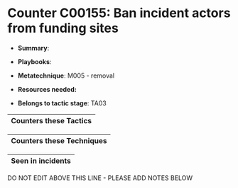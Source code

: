 # Counter C00155: Ban incident actors from funding sites

* **Summary**: 

* **Playbooks**: 

* **Metatechnique**: M005 - removal

* **Resources needed:** 

* **Belongs to tactic stage**: TA03


| Counters these Tactics |
| ---------------------- |



| Counters these Techniques |
| ------------------------- |



| Seen in incidents |
| ----------------- |


DO NOT EDIT ABOVE THIS LINE - PLEASE ADD NOTES BELOW